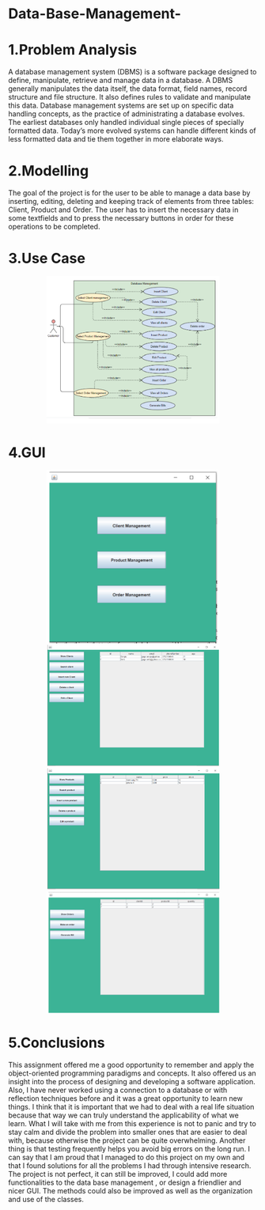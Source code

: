 # Data-Base-Management-

# 1.Problem Analysis
A database management system (DBMS) is a software package designed to define, manipulate, 
retrieve and manage data in a database. A DBMS generally manipulates the data itself, the data format, 
field names, record structure and file structure. It also defines rules to validate and manipulate this data.
Database management systems are set up on specific data handling concepts, as the practice of 
administrating a database evolves. The earliest databases only handled individual single pieces of specially 
formatted data. Today’s more evolved systems can handle different kinds of less formatted data and tie 
them together in more elaborate ways.

# 2.Modelling

The goal of the project is for the user to be able to manage a data base by inserting, editing, deleting 
and keeping track of elements from three tables: Client, Product and Order. The user has to insert the 
necessary data in some textfields and to press the necessary buttons in order for these operations to be 
completed.

# 3.Use Case

<p align="center">
  <img src="https://github.com/sergiugaga14/Data-Base-Management-/blob/master/use.png" width="350" title="">
</p>

# 4.GUI
<p align="center">
    <img src="https://github.com/sergiugaga14/Data-Base-Management-/blob/master/u1.png" width="350" title="">
    <img src="https://github.com/sergiugaga14/Data-Base-Management-/blob/master/u2.png" width="350" title="">
    <img src="https://github.com/sergiugaga14/Data-Base-Management-/blob/master/u3.png" width="350" title="">
    <img src="https://github.com/sergiugaga14/Data-Base-Management-/blob/master/u4.png" width="350" title="">
  
</p>


# 5.Conclusions

This assignment offered me a good opportunity to remember and apply the object-oriented 
programming paradigms and concepts. It also offered us an insight into the process of designing and 
developing a software application.
Also, I have never worked using a connection to a database or with reflection techniques before and 
it was a great opportunity to learn new things. I think that it is important that we had to deal with a real life 
situation because that way we can truly understand the applicability of what we learn.
What I will take with me from this experience is not to panic and try to stay calm and divide the 
problem into smaller ones that are easier to deal with, because otherwise the project can be quite 
overwhelming. Another thing is that testing frequently helps you avoid big errors on the long run.
I can say that I am proud that I managed to do this project on my own and that I found solutions for 
all the problems I had through intensive research.
The project is not perfect, it can still be improved, I could add more functionalities to the data base 
management , or design a friendlier and nicer GUI. The methods could also be improved as well as the 
organization and use of the classes.
